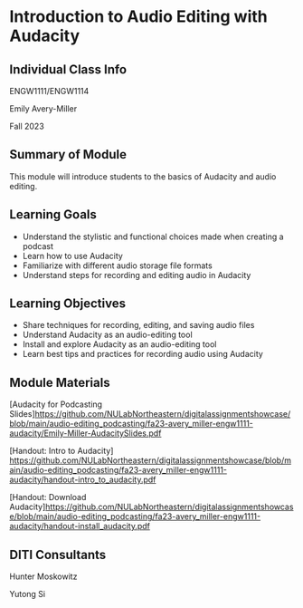 <h1>Introduction to Audio Editing with Audacity</h1>
<h2>Individual Class Info</h2>

ENGW1111/ENGW1114

Emily Avery-Miller 

Fall 2023

<h2>Summary of Module</h2>

This module will introduce students to the basics of Audacity and audio editing.

<h2>Learning Goals</h2>

* Understand the stylistic and functional choices made when creating a podcast
* Learn how to use Audacity
* Familiarize with different audio storage file formats
* Understand steps for recording and editing audio in Audacity

<h2>Learning Objectives</h2>

* Share techniques for recording, editing, and saving audio files  
* Understand Audacity as an audio-editing tool
* Install and explore Audacity as an audio-editing tool
* Learn best tips and practices for recording audio using Audacity 

<h2>Module Materials</h2>

[Audacity for Podcasting Slides]https://github.com/NULabNortheastern/digitalassignmentshowcase/blob/main/audio-editing_podcasting/fa23-avery_miller-engw1111-audacity/Emily-Miller-AudacitySlides.pdf

[Handout: Intro to Audacity] https://github.com/NULabNortheastern/digitalassignmentshowcase/blob/main/audio-editing_podcasting/fa23-avery_miller-engw1111-audacity/handout-intro_to_audacity.pdf

[Handout: Download Audacity]https://github.com/NULabNortheastern/digitalassignmentshowcase/blob/main/audio-editing_podcasting/fa23-avery_miller-engw1111-audacity/handout-install_audacity.pdf

<h2>DITI Consultants</h2>

Hunter Moskowitz

Yutong Si




